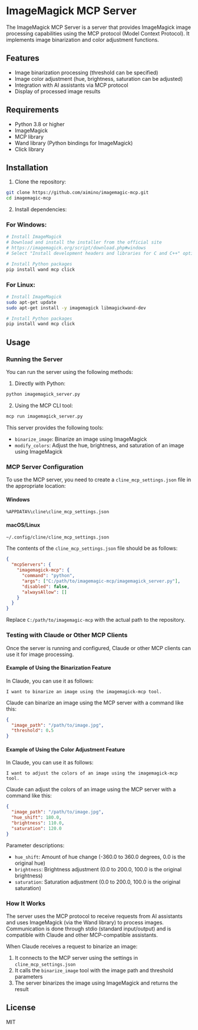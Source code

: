 # ImageMagick MCP Server

The ImageMagick MCP Server is a server that provides ImageMagick image processing capabilities using the MCP protocol (Model Context Protocol). It implements image binarization and color adjustment functions.

## Features

- Image binarization processing (threshold can be specified)
- Image color adjustment (hue, brightness, saturation can be adjusted)
- Integration with AI assistants via MCP protocol
- Display of processed image results

## Requirements

- Python 3.8 or higher
- ImageMagick
- MCP library
- Wand library (Python bindings for ImageMagick)
- Click library

## Installation

1. Clone the repository:
```bash
git clone https://github.com/aimino/imagemagic-mcp.git
cd imagemagic-mcp
```

2. Install dependencies:

### For Windows:
```bash
# Install ImageMagick
# Download and install the installer from the official site
# https://imagemagick.org/script/download.php#windows
# Select "Install development headers and libraries for C and C++" option during installation

# Install Python packages
pip install wand mcp click
```

### For Linux:
```bash
# Install ImageMagick
sudo apt-get update
sudo apt-get install -y imagemagick libmagickwand-dev

# Install Python packages
pip install wand mcp click
```

## Usage

### Running the Server

You can run the server using the following methods:

1. Directly with Python:
```bash
python imagemagick_server.py
```

2. Using the MCP CLI tool:
```bash
mcp run imagemagick_server.py
```

This server provides the following tools:
- `binarize_image`: Binarize an image using ImageMagick
- `modify_colors`: Adjust the hue, brightness, and saturation of an image using ImageMagick

### MCP Server Configuration

To use the MCP server, you need to create a `cline_mcp_settings.json` file in the appropriate location:

#### Windows
```
%APPDATA%\cline\cline_mcp_settings.json
```

#### macOS/Linux
```
~/.config/cline/cline_mcp_settings.json
```

The contents of the `cline_mcp_settings.json` file should be as follows:

```json
{
  "mcpServers": {
    "imagemagick-mcp": {
      "command": "python",
      "args": ["C:/path/to/imagemagic-mcp/imagemagick_server.py"],
      "disabled": false,
      "alwaysAllow": []
    }
  }
}
```

Replace `C:/path/to/imagemagic-mcp` with the actual path to the repository.

### Testing with Claude or Other MCP Clients

Once the server is running and configured, Claude or other MCP clients can use it for image processing.

#### Example of Using the Binarization Feature

In Claude, you can use it as follows:

```
I want to binarize an image using the imagemagick-mcp tool.
```

Claude can binarize an image using the MCP server with a command like this:

```json
{
  "image_path": "/path/to/image.jpg",
  "threshold": 0.5
}
```

#### Example of Using the Color Adjustment Feature

In Claude, you can use it as follows:

```
I want to adjust the colors of an image using the imagemagick-mcp tool.
```

Claude can adjust the colors of an image using the MCP server with a command like this:

```json
{
  "image_path": "/path/to/image.jpg",
  "hue_shift": 180.0,
  "brightness": 110.0,
  "saturation": 120.0
}
```

Parameter descriptions:
- `hue_shift`: Amount of hue change (-360.0 to 360.0 degrees, 0.0 is the original hue)
- `brightness`: Brightness adjustment (0.0 to 200.0, 100.0 is the original brightness)
- `saturation`: Saturation adjustment (0.0 to 200.0, 100.0 is the original saturation)

### How It Works

The server uses the MCP protocol to receive requests from AI assistants and uses ImageMagick (via the Wand library) to process images. Communication is done through stdio (standard input/output) and is compatible with Claude and other MCP-compatible assistants.

When Claude receives a request to binarize an image:
1. It connects to the MCP server using the settings in `cline_mcp_settings.json`
2. It calls the `binarize_image` tool with the image path and threshold parameters
3. The server binarizes the image using ImageMagick and returns the result

## License

MIT
